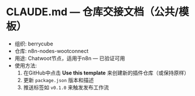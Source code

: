 # CLAUDE.md — 仓库交接文档（公共/模板）
- 组织: berrycube
- 仓库: n8n-nodes-wootconnect
- 用途: Chatwoot节点，适用于n8n — 已验证可用
- 使用方法:
  1) 在GitHub中点击 **Use this template** 来创建新的插件仓库（或保持原样）
  2) 更新 `package.json` 版本和描述
  3) 推送标签如 `v0.1.0` 来触发发布工作流